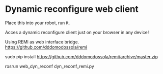Dynamic reconfigure web client
====

Place this into your robot, run it.

Acces a dynamic reconfigure client just on your browser in any device!

Using REMI as web interface bridge. https://github.com/dddomodossola/remi

sudo pip install https://github.com/dddomodossola/remi/archive/master.zip

rosrun web_dyn_reconf dyn_reconf_remi.py



